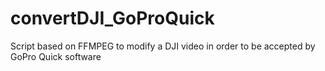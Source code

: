 # convertDJI_GoProQuick
Script based on FFMPEG to modify a DJI video in order to be accepted by GoPro Quick software

